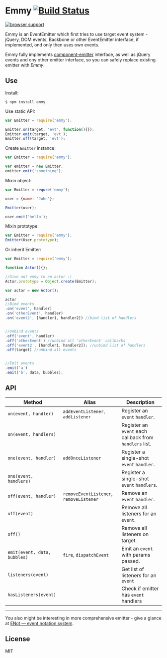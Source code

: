 # Emmy [![Build Status](https://travis-ci.org/dfcreative/emmy.svg?branch=master)](https://travis-ci.org/dfcreative/emmy)

[![browser support](https://ci.testling.com/dfcreative/emmy.png)
](https://ci.testling.com/dfcreative/emmy)


Emmy is an EventEmitter which first tries to use target event system - jQuery, DOM events, Backbone or other EventEmitter interface, if implemented, ond only then uses own events.

Emmy fully implements [component-emitter](https://github.com/component/emitter) interface, as well as jQuery events and ony other emitter interface, so you can safely replace existing emitter with _Emmy_.


## Use

Install:

`$ npm install emmy`


Use static API:

```js
var Emitter = require('emmy');

Emitter.on(target, 'evt', function(){});
Emitter.emit(target, 'evt');
Emitter.off(target, 'evt');
```

Create `Emitter` instance:

```js
var Emitter = require('emmy');

var emitter = new Emitter;
emitter.emit('something');
```

Mixin object:
```js
var Emitter = requre('emmy');

user = {name: 'John'};

Emitter(user);

user.emit('hello');
```

Mixin prototype:
```js
var Emitter = require('emmy');
Emitter(User.prototype);
```

Or inherit Emitter:
```js
var Emitter = require('emmy');

function Actor(){};

//Give out emmy to an actor :)
Actor.prototype = Object.create(Emitter);

var actor = new Actor();

actor
//Bind events
.on('event', handler)
.on('otherEvent', handler)
.on('event2', [handler1, handler2]) //bind list of handlers


//Unbind events
.off('event', handler)
.off('otherEvent') //unbind all 'otherEvent' callbacks
.off('event2', [handler1, handler2]); //unbind list of handlers
.off(target) //unbind all events


//Emit events
.emit('a')
.emit('b', data, bubbles);
```

## API

Method | Alias | Description |
--- | --- | --- |
`on(event, handler)` | `addEventListener`, `addListener` | Register an `event` `handler`.
`on(event, handlers)` | | Register an `event` each callback from `handlers` list.
`one(event, handler)` | `addOnceListener` | Register a single-shot `event` `handler`.
`one(event, handlers)` | | Register a single-shot `event` `handlers`.
`off(event, handler)`| `removeEventListener`, `removeListener` | Remove an `event` `handler`.
`off(event)`|  | Remove all listeners for an `event`.
`off()`|  | Remove all listeners on target.
`emit(event, data, bubbles)`| `fire`, `dispatchEvent` | Emit an `event` with params passed.
`listeners(event)`| | Get list of listeners for an `event`
`hasListeners(event)`| | Check if emitter has `event` handlers


---

You also might be interesting in more comprehensive emitter - give a glance at [ENot — event notation system](https://github.com/dfcreative/enot).


## License

MIT
